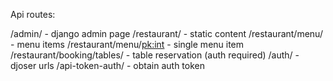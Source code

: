 Api routes:

/admin/ - django admin page
/restaurant/ - static content
/restaurant/menu/ - menu items
/restaurant/menu/<pk:int> - single menu item
/restaurant/booking/tables/ - table reservation (auth required)
/auth/ - djoser urls 
/api-token-auth/ - obtain auth token
